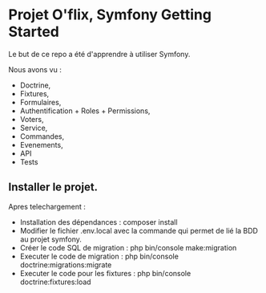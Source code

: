 # Projet O'flix, Symfony Getting Started

Le but de ce repo a été d'apprendre à utiliser Symfony.

Nous avons vu : 
   - Doctrine, 
   - Fixtures, 
   - Formulaires,
   - Authentification + Roles + Permissions,
   - Voters,
   - Service,
   - Commandes,
   - Evenements,
   - API
   - Tests

## Installer le projet.

Apres telechargement : 
 
- Installation des dépendances : composer install
- Modifier le fichier .env.local avec la commande qui permet de lié la BDD au projet symfony.
- Créer le code SQL de migration :  php bin/console make:migration
- Executer le code de migration : php bin/console doctrine:migrations:migrate
- Executer le code pour les fixtures : php bin/console doctrine:fixtures:load
